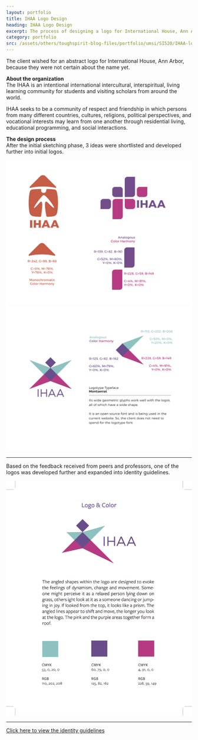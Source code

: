 ```yaml
---
layout: portfolio
title: IHAA Logo Design
heading: IHAA Logo Design
excerpt: The process of designing a logo for International House, Ann Arbor
category: portfolio
src: /assets/others/toughspirit-blog-files/portfolio/umsi/SI520/IHAA-logo-design/IHAA.png
---
```


The client wished for an abstract logo for International House, Ann Arbor, because they were not certain about the name yet. 

**About the organization**    
The IHAA is an intentional international intercultural, interspiritual, living learning community for students and visiting scholars from around the world.

IHAA seeks to be a community of respect and friendship in which persons from many different countries, cultures, religions, political perspectives, and vocational interests may learn from one another through residential living, educational programming, and social interactions.

**The design process**    
After the initial sketching phase, 3 ideas were shortlisted and developed further into initial logos.


<img src="/assets/others/toughspirit-blog-files/portfolio/umsi/SI520/IHAA-logo-design/IHAA-logo-1-2.png" alt="Logos 1 and 2" title="Logos 1 and 2">

<img src="/assets/others/toughspirit-blog-files/portfolio/umsi/SI520/IHAA-logo-design/IHAA-logo-3.jpg" alt="Logo 3" title="Logo 3">

---

Based on the feedback received from peers and professors, one of the logos was developed further and expanded into identity guidelines.

<img src="/assets/others/toughspirit-blog-files/portfolio/umsi/SI520/IHAA-logo-design/IHAA-logo-final.png" alt="Logo Final" title="Logo Final">

---

[Click here to view the identity guidelines](/assets/others/toughspirit-blog-files/portfolio/umsi/SI520/IHAA-logo-design/IHAA-identity-guidelines.pdf)

